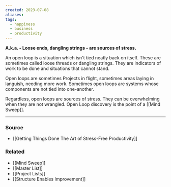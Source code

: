 ```yaml
---
created: 2023-07-08
aliases: 
tags:
  - happiness
  - business
  - productivity
---
```

**A.k.a. - Loose ends, dangling strings - are sources of stress.**

An open loop is a situation which isn't tied neatly back on itself. These are sometimes called loose threads or dangling strings. They are indicators of work to be done and situations that cannot stand.

Open loops are sometimes Projects in flight, sometimes areas laying in languish, needing more work. Sometimes open loops are systems whose components are not tied into one-another.

Regardless, open loops are sources of stress. They can be overwhelming when they are not wrangled. Open Loop discovery is the point of a [[Mind Sweep]].

****
### Source
- [[Getting Things Done The Art of Stress-Free Productivity]]

### Related
- [[Mind Sweep]]
- [[Master List]]
- [[Project Lists]]
- [[Structure Enables Improvement]]